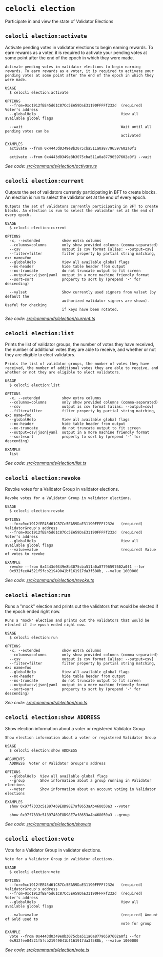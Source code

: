 # `celocli election`

Participate in and view the state of Validator Elections


## `celocli election:activate`

Activate pending votes in validator elections to begin earning rewards. To earn rewards as a voter, it is required to activate your pending votes at some point after the end of the epoch in which they were made.

```
Activate pending votes in validator elections to begin earning rewards. To earn rewards as a voter, it is required to activate your pending votes at some point after the end of the epoch in which they were made.

USAGE
  $ celocli election:activate

OPTIONS
  --from=0xc1912fEE45d61C87Cc5EA59DaE31190FFFFf232d  (required) Voter's address
  --globalHelp                                       View all available global flags

  --wait                                             Wait until all pending votes can be
                                                     activated

EXAMPLES
  activate --from 0x4443d0349e8b3075cba511a0a87796597602a0f1

  activate --from 0x4443d0349e8b3075cba511a0a87796597602a0f1 --wait
```

_See code: [src/commands/election/activate.ts](https://github.com/celo-org/celo-monorepo/tree/master/packages/cli/src/commands/election/activate.ts)_

## `celocli election:current`

Outputs the set of validators currently participating in BFT to create blocks. An election is run to select the validator set at the end of every epoch.

```
Outputs the set of validators currently participating in BFT to create blocks. An election is run to select the validator set at the end of every epoch.

USAGE
  $ celocli election:current

OPTIONS
  -x, --extended          show extra columns
  --columns=columns       only show provided columns (comma-separated)
  --csv                   output is csv format [alias: --output=csv]
  --filter=filter         filter property by partial string matching, ex: name=foo
  --globalHelp            View all available global flags
  --no-header             hide table header from output
  --no-truncate           do not truncate output to fit screen
  --output=csv|json|yaml  output in a more machine friendly format
  --sort=sort             property to sort by (prepend '-' for descending)

  --valset                Show currently used signers from valset (by default the
                          authorized validator signers are shown). Useful for checking
                          if keys have been rotated.
```

_See code: [src/commands/election/current.ts](https://github.com/celo-org/celo-monorepo/tree/master/packages/cli/src/commands/election/current.ts)_

## `celocli election:list`

Prints the list of validator groups, the number of votes they have received, the number of additional votes they are able to receive, and whether or not they are eligible to elect validators.

```
Prints the list of validator groups, the number of votes they have received, the number of additional votes they are able to receive, and whether or not they are eligible to elect validators.

USAGE
  $ celocli election:list

OPTIONS
  -x, --extended          show extra columns
  --columns=columns       only show provided columns (comma-separated)
  --csv                   output is csv format [alias: --output=csv]
  --filter=filter         filter property by partial string matching, ex: name=foo
  --globalHelp            View all available global flags
  --no-header             hide table header from output
  --no-truncate           do not truncate output to fit screen
  --output=csv|json|yaml  output in a more machine friendly format
  --sort=sort             property to sort by (prepend '-' for descending)

EXAMPLE
  list
```

_See code: [src/commands/election/list.ts](https://github.com/celo-org/celo-monorepo/tree/master/packages/cli/src/commands/election/list.ts)_

## `celocli election:revoke`

Revoke votes for a Validator Group in validator elections.

```
Revoke votes for a Validator Group in validator elections.

USAGE
  $ celocli election:revoke

OPTIONS
  --for=0xc1912fEE45d61C87Cc5EA59DaE31190FFFFf232d   (required) ValidatorGroup's address
  --from=0xc1912fEE45d61C87Cc5EA59DaE31190FFFFf232d  (required) Voter's address
  --globalHelp                                       View all available global flags
  --value=value                                      (required) Value of votes to revoke

EXAMPLE
  revoke --from 0x4443d0349e8b3075cba511a0a87796597602a0f1 --for
  0x932fee04521f5fcb21949041bf161917da3f588b, --value 1000000
```

_See code: [src/commands/election/revoke.ts](https://github.com/celo-org/celo-monorepo/tree/master/packages/cli/src/commands/election/revoke.ts)_

## `celocli election:run`

Runs a "mock" election and prints out the validators that would be elected if the epoch ended right now.

```
Runs a "mock" election and prints out the validators that would be elected if the epoch ended right now.

USAGE
  $ celocli election:run

OPTIONS
  -x, --extended          show extra columns
  --columns=columns       only show provided columns (comma-separated)
  --csv                   output is csv format [alias: --output=csv]
  --filter=filter         filter property by partial string matching, ex: name=foo
  --globalHelp            View all available global flags
  --no-header             hide table header from output
  --no-truncate           do not truncate output to fit screen
  --output=csv|json|yaml  output in a more machine friendly format
  --sort=sort             property to sort by (prepend '-' for descending)
```

_See code: [src/commands/election/run.ts](https://github.com/celo-org/celo-monorepo/tree/master/packages/cli/src/commands/election/run.ts)_

## `celocli election:show ADDRESS`

Show election information about a voter or registered Validator Group

```
Show election information about a voter or registered Validator Group

USAGE
  $ celocli election:show ADDRESS

ARGUMENTS
  ADDRESS  Voter or Validator Groups's address

OPTIONS
  --globalHelp  View all available global flags
  --group       Show information about a group running in Validator elections
  --voter       Show information about an account voting in Validator elections

EXAMPLES
  show 0x97f7333c51897469E8D98E7af8653aAb468050a3 --voter

  show 0x97f7333c51897469E8D98E7af8653aAb468050a3 --group
```

_See code: [src/commands/election/show.ts](https://github.com/celo-org/celo-monorepo/tree/master/packages/cli/src/commands/election/show.ts)_

## `celocli election:vote`

Vote for a Validator Group in validator elections.

```
Vote for a Validator Group in validator elections.

USAGE
  $ celocli election:vote

OPTIONS
  --for=0xc1912fEE45d61C87Cc5EA59DaE31190FFFFf232d   (required) ValidatorGroup's address
  --from=0xc1912fEE45d61C87Cc5EA59DaE31190FFFFf232d  (required) Voter's address
  --globalHelp                                       View all available global flags

  --value=value                                      (required) Amount of Gold used to
                                                     vote for group

EXAMPLE
  vote --from 0x4443d0349e8b3075cba511a0a87796597602a0f1 --for
  0x932fee04521f5fcb21949041bf161917da3f588b, --value 1000000
```

_See code: [src/commands/election/vote.ts](https://github.com/celo-org/celo-monorepo/tree/master/packages/cli/src/commands/election/vote.ts)_
